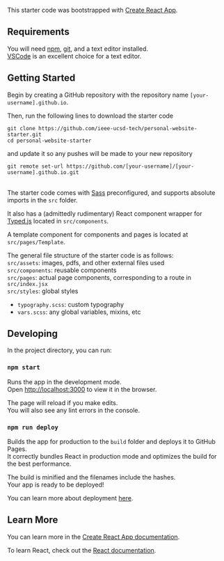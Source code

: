 This starter code was bootstrapped with [Create React App](https://github.com/facebook/create-react-app).

## Requirements

You will need [npm](https://nodejs.org/en/download/), [git](https://git-scm.com/downloads), and a text editor installed. \
[VSCode](https://code.visualstudio.com/Download) is an excellent choice for a text editor.

## Getting Started
Begin by creating a GitHub repository with the repository name `[your-username].github.io`.

Then, run the following lines to download the starter code

```
git clone https://github.com/ieee-ucsd-tech/personal-website-starter.git
cd personal-website-starter
```

and update it so any pushes will be made to your new repository

```
git remote set-url https://github.com/[your-username]/[your-username].github.io.git
```
\
The starter code comes with [Sass](https://sass-lang.com/) preconfigured, and supports absolute imports in the `src` folder.

It also has a (admittedly rudimentary) React component wrapper for [Typed.js](https://github.com/mattboldt/typed.js/) located in `src/components`.

A template component for components and pages is located at `src/pages/Template`.

The general file structure of the starter code is as follows: \
`src/assets`: images, pdfs, and other external files used \
`src/components`: reusable components \
`src/pages`: actual page components, corresponding to a route in `src/index.jsx` \
`src/styles`: global styles
- `typography.scss`: custom typography
- `vars.scss`: any global variables, mixins, etc



## Developing

In the project directory, you can run:

### `npm start`

Runs the app in the development mode.\
Open [http://localhost:3000](http://localhost:3000) to view it in the browser.

The page will reload if you make edits.\
You will also see any lint errors in the console.

### `npm run deploy`
Builds the app for production to the `build` folder and deploys it to GitHub Pages. \
It correctly bundles React in production mode and optimizes the build for the best performance.

The build is minified and the filenames include the hashes. \
Your app is ready to be deployed!

You can learn more about deployment [here](https://create-react-app.dev/docs/deployment/).

## Learn More

You can learn more in the [Create React App documentation](https://facebook.github.io/create-react-app/docs/getting-started).

To learn React, check out the [React documentation](https://reactjs.org/).